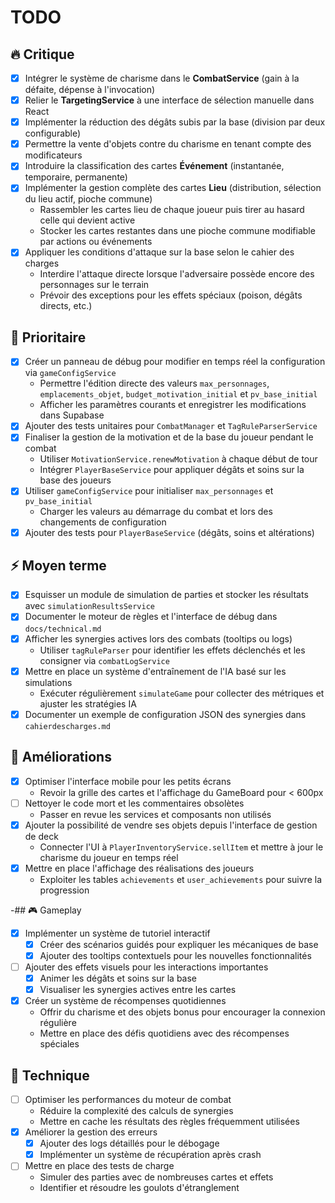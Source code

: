 # TODO

## 🔥 Critique
- [x] Intégrer le système de charisme dans le **CombatService** (gain à la défaite, dépense à l'invocation)
- [x] Relier le **TargetingService** à une interface de sélection manuelle dans React
- [x] Implémenter la réduction des dégâts subis par la base (division par deux configurable)
- [x] Permettre la vente d'objets contre du charisme en tenant compte des modificateurs
- [x] Introduire la classification des cartes **Événement** (instantanée, temporaire, permanente)
- [x] Implémenter la gestion complète des cartes **Lieu** (distribution, sélection du lieu actif, pioche commune)
  - Rassembler les cartes lieu de chaque joueur puis tirer au hasard celle qui devient active
  - Stocker les cartes restantes dans une pioche commune modifiable par actions ou événements
- [x] Appliquer les conditions d'attaque sur la base selon le cahier des charges
  - Interdire l'attaque directe lorsque l'adversaire possède encore des personnages sur le terrain
  - Prévoir des exceptions pour les effets spéciaux (poison, dégâts directs, etc.)

## 🚀 Prioritaire
- [x] Créer un panneau de débug pour modifier en temps réel la configuration via `gameConfigService`
  - Permettre l'édition directe des valeurs `max_personnages`, `emplacements_objet`, `budget_motivation_initial` et `pv_base_initial`
  - Afficher les paramètres courants et enregistrer les modifications dans Supabase
- [x] Ajouter des tests unitaires pour `CombatManager` et `TagRuleParserService`
- [x] Finaliser la gestion de la motivation et de la base du joueur pendant le combat
  - Utiliser `MotivationService.renewMotivation` à chaque début de tour
  - Intégrer `PlayerBaseService` pour appliquer dégâts et soins sur la base des joueurs
- [x] Utiliser `gameConfigService` pour initialiser `max_personnages` et `pv_base_initial`
  - Charger les valeurs au démarrage du combat et lors des changements de configuration
- [x] Ajouter des tests pour `PlayerBaseService` (dégâts, soins et altérations)

## ⚡ Moyen terme
- [x] Esquisser un module de simulation de parties et stocker les résultats avec `simulationResultsService`
- [x] Documenter le moteur de règles et l'interface de débug dans `docs/technical.md`
- [x] Afficher les synergies actives lors des combats (tooltips ou logs)
  - Utiliser `tagRuleParser` pour identifier les effets déclenchés et les consigner via `combatLogService`
- [x] Mettre en place un système d'entraînement de l'IA basé sur les simulations
  - Exécuter régulièrement `simulateGame` pour collecter des métriques et ajuster les stratégies IA
- [x] Documenter un exemple de configuration JSON des synergies dans `cahierdescharges.md`

## 🌱 Améliorations
- [x] Optimiser l'interface mobile pour les petits écrans
  - Revoir la grille des cartes et l'affichage du GameBoard pour < 600px
- [ ] Nettoyer le code mort et les commentaires obsolètes
  - Passer en revue les services et composants non utilisés
- [x] Ajouter la possibilité de vendre ses objets depuis l'interface de gestion de deck
  - Connecter l'UI à `PlayerInventoryService.sellItem` et mettre à jour le charisme du joueur en temps réel
- [x] Mettre en place l'affichage des réalisations des joueurs
  - Exploiter les tables `achievements` et `user_achievements` pour suivre la progression

-## 🎮 Gameplay
- [x] Implémenter un système de tutoriel interactif
  - [x] Créer des scénarios guidés pour expliquer les mécaniques de base
  - [x] Ajouter des tooltips contextuels pour les nouvelles fonctionnalités
- [ ] Ajouter des effets visuels pour les interactions importantes
  - [x] Animer les dégâts et soins sur la base
  - [x] Visualiser les synergies actives entre les cartes
- [x] Créer un système de récompenses quotidiennes
  - Offrir du charisme et des objets bonus pour encourager la connexion régulière
  - Mettre en place des défis quotidiens avec des récompenses spéciales

## 🔧 Technique
- [ ] Optimiser les performances du moteur de combat
  - Réduire la complexité des calculs de synergies
  - Mettre en cache les résultats des règles fréquemment utilisées
- [x] Améliorer la gestion des erreurs
  - [x] Ajouter des logs détaillés pour le débogage
  - [x] Implémenter un système de récupération après crash
- [ ] Mettre en place des tests de charge
  - Simuler des parties avec de nombreuses cartes et effets
  - Identifier et résoudre les goulots d'étranglement
